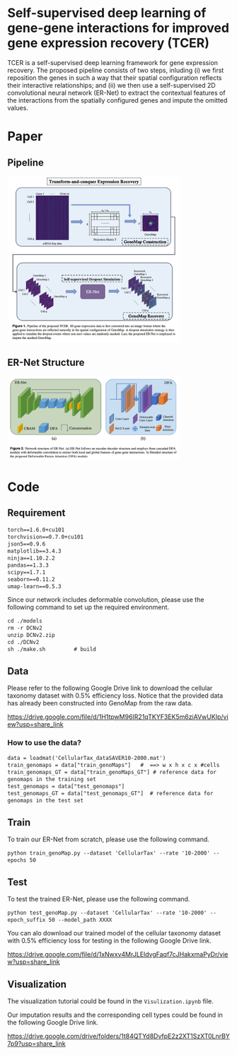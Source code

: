 # Self-supervised deep learning of gene-gene interactions for improved gene expression recovery (TCER)
TCER is a self-supervised deep learning framework for gene expression recovery. The proposed pipeline consists of two steps, inluding (i) we first reposition the genes in such a way that their spatial configuration reflects their interactive relationships; and (ii) we then use a self-supervised 2D convolutional neural network (ER-Net) to extract the contextual features of the interactions from the spatially configured genes and impute the omitted values. 

# Paper
## Pipeline
<img src="imgs/pipeline.png" style="zoom:38%;" />

## ER-Net Structure
<img src="imgs/network_structure.png" style="zoom:38%;" />

# Code
## Requirement
```
torch==1.6.0+cu101
torchvision==0.7.0+cu101	
json5==0.9.6
matplotlib==3.4.3
ninja==1.10.2.2
pandas==1.3.3
scipy==1.7.1
seaborn==0.11.2
umap-learn==0.5.3
```
Since our network includes deformable convolution, please use the following command to set up the required environment. 
```
cd ./models
rm -r DCNv2
unzip DCNv2.zip
cd ./DCNv2
sh ./make.sh         # build
```
## Data
Please refer to the following Google Drive link to download the cellular taxonomy dataset with 0.5% efficiency loss. Notice that the provided data has already been constructed into GenoMap from the raw data.

https://drive.google.com/file/d/1H1tpwM96IR21qTKYF3EK5m6ziAVwUKIp/view?usp=share_link

### How to use the data?
```
data = loadmat('CellularTax_dataSAVER10-2000.mat')
train_genomaps = data["train_genoMaps"]   #  ==> w x h x c x #cells
train_genomaps_GT = data["train_genoMaps_GT"] # reference data for genomaps in the training set
test_genomaps = data["test_genomaps"] 
test_genomaps_GT = data["test_genomaps_GT"]  # reference data for genomaps in the test set
```
## Train
To train our ER-Net from scratch, please use the following command.
```
python train_genoMap.py --dataset 'CellularTax' --rate '10-2000' --epochs 50
```
## Test
To test the trained ER-Net, please use the following command.
```
python test_genoMap.py --dataset 'CellularTax' --rate '10-2000' --epoch_suffix 50 --model_path XXXX
```
You can alo download our trained model of the cellular taxonomy dataset with 0.5% efficiency loss for testing in the following Google Drive link.

https://drive.google.com/file/d/1xNwxv4MrJLEldvgFaqf7cJHakxmaPyDr/view?usp=share_link

## Visualization
The visualization tutorial could be found in the ```Visulization.ipynb``` file. 

Our imputation results and the corresponding cell types could be found in the following Google Drive link.

https://drive.google.com/drive/folders/1t84QTYd8DvfpE2z2XT1SzXT0LnrBY7p9?usp=share_link

